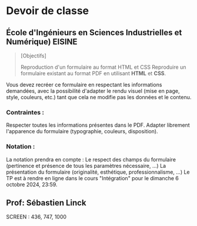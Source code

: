 #  Devoir de classe
## École d'Ingénieurs en Sciences Industrielles et Numérique) EISINE


>[Objectifs]
>
>Reproduction d'un formulaire au format HTML et CSS
Reproduire un formulaire existant au format PDF en utilisant **HTML** et **CSS**.


Vous devez recréer ce formulaire en respectant les informations demandées, avec la possibilité d'adapter le rendu visuel (mise en page, style, couleurs, etc.) tant que cela ne modifie pas les données et le contenu.

### Contraintes :
Respecter toutes les informations présentes dans le PDF.
Adapter librement l'apparence du formulaire (typographie, couleurs, disposition).
### Notation :
La notation prendra en compte :
Le respect des champs du formulaire (pertinence et présence de tous les paramètres nécessaire, ...)
La présentation du formulaire (originalité, esthétique, professionnalisme, ...)
Le TP est à rendre en ligne dans le cours "Intégration" pour le dimanche 6 octobre 2024, 23:59.


## Prof: **Sébastien Linck**

SCREEN : 436, 747, 1000